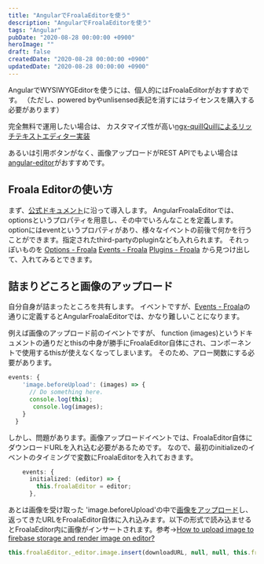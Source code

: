 ```yaml
---
title: "AngularでFroalaEditorを使う"
description: "AngularでFroalaEditorを使う"
tags: "Angular"
pubDate: "2020-08-28 00:00:00 +0900"
heroImage: ""
draft: false
createdDate: "2020-08-28 00:00:00 +0900"
updatedDate: "2020-08-28 00:00:00 +0900"
---
```


AngularでWYSIWYGEditorを使うには、個人的にはFroalaEditorがおすすめです。
（ただし、powered byやunlisensed表記を消すにはライセンスを購入する必要があります）

完全無料で運用したい場合は、
カスタマイズ性が高い[ngx-quill](https://www.npmjs.com/package/ngx-quill)[Quillによるリッチテキストエディター実装](https://to.camp/lesson?v=iUpgsBJ0ETQDlpRdXygv)

あるいは引用ボタンがなく、画像アップロードがREST APIでもよい場合は[angular-editor](https://www.npmjs.com/package/@kolkov/angular-editor)がおすすめです。

## Froala Editorの使い方
まず、[公式ドキュメント](https://github.com/froala/angular-froala-wysiwyg#use-with-angular-cli)に沿って導入します。
AngularFroalaEditorでは、optionsというプロパティを用意し、その中でいろんなことを定義します。optionにはeventというプロパティがあり、様々なイベントの前後で何かを行うことができます。指定されたthird-partyのpluginなども入れられます。
それっぽいものを
[Options - Froala](https://froala.com/wysiwyg-editor/docs/options)
[Events - Froala](https://froala.com/wysiwyg-editor/docs/events)
[Plugins - Froala](https://froala.com/wysiwyg-editor/docs/plugins/)
から見つけ出して、入れてみるとできます。

## 詰まりどころと画像のアップロード
自分自身が詰まったところを共有します。
イベントですが、[Events - Froala](https://froala.com/wysiwyg-editor/docs/events)の通りに定義するとAngularFroalaEditorでは、かなり難しいことになります。

例えば画像のアップロード前のイベントですが、 function (images)というドキュメントの通りだとthisの中身が勝手にFroalaEditor自体にされ、コンポーネントで使用するthisが使えなくなってしまいます。
そのため、アロー関数にする必要があります。
```ts
events: {
    'image.beforeUpload': (images) => {
      // Do something here.
      console.log(this);
       console.log(images);
    }
  }
```
しかし、問題があります。画像アップロードイベントでは、FroalaEditor自体にダウンロードURLを入れ込む必要があるためです。
なので、最初のinitializeのイベントのタイミングで変数にFroalaEditorを入れておきます。
```ts
    events: {
      initialized: (editor) => {
        this.froalaEditor = editor;
      },
```
あとは画像を受け取った 'image.beforeUpload'の中で[画像をアップロード](https://to.camp/lesson?v=F1jN8YkhGDyBQqdqYvbr)し、返ってきたURLをFroalaEditor自体に入れ込みます。以下の形式で読み込ませるとFroalaEditor内に画像がインサートされます。参考→[How to upload image to firebase storage and render image on editor?](https://github.com/froala/angular-froala-wysiwyg/issues/114)
```ts
this.froalaEditor._editor.image.insert(downloadURL, null, null, this.froalaEditor._editor.image.get());
```
